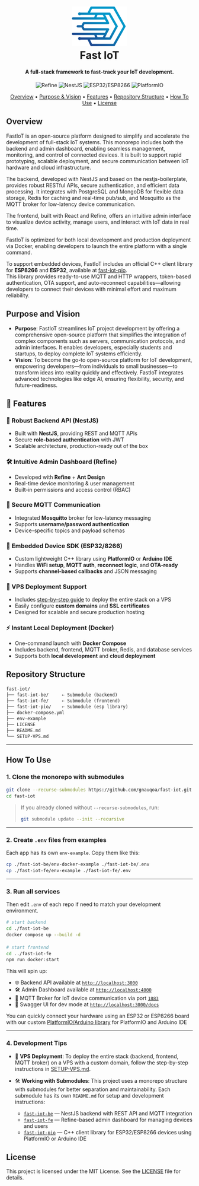<div align="center">

<h1>
  <img src="https://raw.githubusercontent.com/gnauqoa/fast-iot-fe/c8f4e737913bd522e44882d34bd66b855ba340f1/public/fast-iot-no-text.svg" width="150" alt="FastIoT logo" /><br />
  Fast IoT
</h1>

<h4>A full-stack framework to fast-track your IoT development.</h4>

<!-- Core Badges -->
<p align="center">
  <!-- Frontend -->
  <img src="https://img.shields.io/badge/Refine-242938.svg?style=flat-square&logo=data:image/svg+xml;base64,PHN2ZyBmaWxsPSIjZmZmIiB4bWxucz0iaHR0cDovL3d3dy53My5vcmcvMjAwMC9zdmciIHdpZHRoPSIyMCIgaGVpZ2h0PSIyMCI+PHBhdGggZD0iTTAgMGgyMHYyMEgweiIgZmlsbD0ibm9uZSIvPjxwYXRoIGQ9Ik0xMi42NCA2LjI2TDYuMjYgMTIuNjRsMi4xMiAyLjEyTDE0Ljc2IDguMzh2Ni4xMmgyVjYuMjZoLTIuMTJ6Ii8+PC9zdmc+" alt="Refine" />
  <img src="https://img.shields.io/badge/NestJS-E0234E.svg?style=flat-square&logo=nestjs&logoColor=white" alt="NestJS" />
  <img src="https://img.shields.io/badge/ESP32%2F8266-3C3C3C.svg?style=flat-square&logo=espressif&logoColor=white" alt="ESP32/ESP8266" />
  <img src="https://img.shields.io/badge/PlatformIO-FF6600.svg?style=flat-square&logo=platformio&logoColor=white" alt="PlatformIO" />
</p>

<!-- TOC -->
<p align="center">
  <a href="#overview">Overview</a> •
  <a href="#purpose-and-vision">Purpose & Vision</a> •
  <a href="#features">Features</a> •
  <a href="#repository-structure">Repository Structure</a> •
  <a href="#how-to-use">How To Use</a> •
  <a href="#license">License</a>
</p>

</div>


## Overview

FastIoT is an open-source platform designed to simplify and accelerate the development of full-stack IoT systems. This monorepo includes both the backend and admin dashboard, enabling seamless management, monitoring, and control of connected devices. It is built to support rapid prototyping, scalable deployment, and secure communication between IoT hardware and cloud infrastructure.

The backend, developed with NestJS and based on the nestjs-boilerplate, provides robust RESTful APIs, secure authentication, and efficient data processing. It integrates with PostgreSQL and MongoDB for flexible data storage, Redis for caching and real-time pub/sub, and Mosquitto as the MQTT broker for low-latency device communication.

The frontend, built with React and Refine, offers an intuitive admin interface to visualize device activity, manage users, and interact with IoT data in real time.

FastIoT is optimized for both local development and production deployment via Docker, enabling developers to launch the entire platform with a single command.

To support embedded devices, FastIoT includes an official C++ client library for **ESP8266** and **ESP32**, available at [fast-iot-pio](https://github.com/gnauqoa/fast-iot-pio).  
This library provides ready-to-use MQTT and HTTP wrappers, token-based authentication, OTA support, and auto-reconnect capabilities—allowing developers to connect their devices with minimal effort and maximum reliability.

## Purpose and Vision

- **Purpose**: FastIoT streamlines IoT project development by offering a comprehensive open-source platform that simplifies the integration of complex components such as servers, communication protocols, and admin interfaces. It enables developers, especially students and startups, to deploy complete IoT systems efficiently.
- **Vision**: To become the go-to open-source platform for IoT development, empowering developers—from individuals to small businesses—to transform ideas into reality quickly and effectively. FastIoT integrates advanced technologies like edge AI, ensuring flexibility, security, and future-readiness.

## 🚀 Features

### 🧠 Robust Backend API (NestJS)
- Built with **NestJS**, providing REST and MQTT APIs
- Secure **role-based authentication** with JWT
- Scalable architecture, production-ready out of the box

### 🛠️ Intuitive Admin Dashboard (Refine)
- Developed with **Refine** + **Ant Design**
- Real-time device monitoring & user management
- Built-in permissions and access control (RBAC)

### 📡 Secure MQTT Communication
- Integrated **Mosquitto** broker for low-latency messaging
- Supports **username/password authentication**
- Device-specific topics and payload schemas

### 🔌 Embedded Device SDK (ESP32/8266)
- Custom lightweight C++ library using **PlatformIO** or **Arduino IDE**
- Handles **WiFi setup**, **MQTT auth**, **reconnect logic**, and **OTA-ready**
- Supports **channel-based callbacks** and JSON messaging

### 📄 VPS Deployment Support
- Includes [step-by-step guide](./SETUP-VPS.md) to deploy the entire stack on a VPS
- Easily configure **custom domains** and **SSL certificates**
- Designed for scalable and secure production hosting

### ⚡ Instant Local Deployment (Docker)
- One-command launch with **Docker Compose**
- Includes backend, frontend, MQTT broker, Redis, and database services
- Supports both **local development** and **cloud deployment**

## Repository Structure

```
fast-iot/
├── fast-iot-be/     ← Submodule (backend)
├── fast-iot-fe/     ← Submodule (frontend)
├── fast-iot-pio/    ← Submodule (esp library)
├── docker-compose.yml
├── env-example
├── LICENSE
├── README.md
└── SETUP-VPS.md
```

---

## How To Use

### 1. Clone the monorepo with submodules

```bash
git clone --recurse-submodules https://github.com/gnauqoa/fast-iot.git
cd fast-iot
```

> If you already cloned without `--recurse-submodules`, run:
>
> ```bash
> git submodule update --init --recursive
> ```

---

### 2. Create `.env` files from examples

Each app has its own `env-example`. Copy them like this:

```bash
cp ./fast-iot-be/env-docker-example ./fast-iot-be/.env
cp ./fast-iot-fe/env-example ./fast-iot-fe/.env
```

---

### 3. Run all services

Then edit `.env` of each repo if need to match your development environment.
  
```bash
# start backend
cd ./fast-iot-be
docker compose up --build -d

# start frontend
cd ../fast-iot-fe
npm run docker:start
```

This will spin up:

- 🌐 Backend API available at [`http://localhost:3000`](http://localhost:3000)
- 🛠️ Admin Dashboard available at [`http://localhost:4000`](http://localhost:4000)
- 📡 MQTT Broker for IoT device communication via port [`1883`](http://localhost:1883)
- 🧪 Swagger UI for dev mode at [`http://localhost:3000/docs`](http://localhost:3000/docs)

You can quickly connect your hardware using an ESP32 or ESP8266 board with our custom [PlatformIO/Arduino library](https://github.com/gnauqoa/fast-iot-pio.git) for PlatformIO and Arduino IDE

---

### 4. Development Tips

- 🚀 **VPS Deployment**: To deploy the entire stack (backend, frontend, MQTT broker) on a VPS with a custom domain, follow the step-by-step instructions in [SETUP-VPS.md](./SETUP-VPS.md).

- 🛠️ **Working with Submodules**: This project uses a monorepo structure with submodules for better separation and maintainability. Each submodule has its own `README.md` for setup and development instructions:
  - [`fast-iot-be`](https://github.com/gnauqoa/fast-iot-be/blob/main/README.md) — NestJS backend with REST API and MQTT integration
  - [`fast-iot-fe`](https://github.com/gnauqoa/fast-iot-fe/blob/main/README.md) — Refine-based admin dashboard for managing devices and users
  - [`fast-iot-pio`](https://github.com/gnauqoa/fast-iot-pio/blob/main/README.md) — C++ client library for ESP32/ESP8266 devices using PlatformIO or Arduino IDE


## License

This project is licensed under the MIT License. See the [LICENSE](./LICENSE) file for details.
